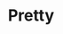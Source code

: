 ---
title: Pretty
date: 
draft: false

# descripcion
description : Aro pasante de plata con marquesitas. 

materials: Plata 925

color: Plateado

dimensions: 0,6 cm

code: 01-02-0292

type: "Aros"

categories: []

price: $3.140,00

price_eftvo: $2.670,00

# Images
# first image will be shown in the product page
images:
  # - image: "images/path_to_image"
  # La ubicacion de las imagenes es imagenes/Aros/Aros.Marquesita/01-02-0292-pretty
  - image: "./images/aros/marquesita/01-02-0292-circulitos-chicos-chatos_a.jpeg"
  - image: "./images/aros/marquesita/01-02-0292-circulitos-chicos-chatos_b.jpeg"
---